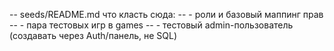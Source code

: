 ﻿-- seeds/README.md  что класть сюда:
-- - роли и базовый маппинг прав
-- - пара тестовых игр в games
-- - тестовый admin-пользователь (создавать через Auth/панель, не SQL)
